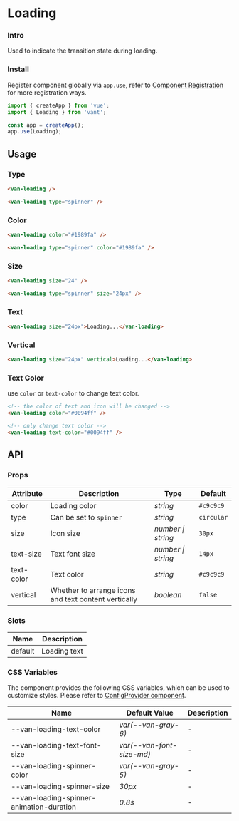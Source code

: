 # Loading

### Intro

Used to indicate the transition state during loading.

### Install

Register component globally via `app.use`, refer to [Component Registration](#/en-US/advanced-usage#zu-jian-zhu-ce) for more registration ways.

```js
import { createApp } from 'vue';
import { Loading } from 'vant';

const app = createApp();
app.use(Loading);
```

## Usage

### Type

```html
<van-loading />

<van-loading type="spinner" />
```

### Color

```html
<van-loading color="#1989fa" />

<van-loading type="spinner" color="#1989fa" />
```

### Size

```html
<van-loading size="24" />

<van-loading type="spinner" size="24px" />
```

### Text

```html
<van-loading size="24px">Loading...</van-loading>
```

### Vertical

```html
<van-loading size="24px" vertical>Loading...</van-loading>
```

### Text Color

use `color` or `text-color` to change text color.

```html
<!-- the color of text and icon will be changed -->
<van-loading color="#0094ff" />

<!-- only change text color -->
<van-loading text-color="#0094ff" />
```

## API

### Props

| Attribute | Description | Type | Default |
| --- | --- | --- | --- |
| color | Loading color | _string_ | `#c9c9c9` |
| type | Can be set to `spinner` | _string_ | `circular` |
| size | Icon size | _number \| string_ | `30px` |
| text-size | Text font size | _number \| string_ | `14px` |
| text-color | Text color | _string_ | `#c9c9c9` |
| vertical | Whether to arrange icons and text content vertically | _boolean_ | `false` |

### Slots

| Name    | Description  |
| ------- | ------------ |
| default | Loading text |

### CSS Variables

The component provides the following CSS variables, which can be used to customize styles. Please refer to [ConfigProvider component](#/en-US/config-provider).

| Name | Default Value | Description |
| --- | --- | --- |
| --van-loading-text-color | _var(--van-gray-6)_ | - |
| --van-loading-text-font-size | _var(--van-font-size-md)_ | - |
| --van-loading-spinner-color | _var(--van-gray-5)_ | - |
| --van-loading-spinner-size | _30px_ | - |
| --van-loading-spinner-animation-duration | _0.8s_ | - |
